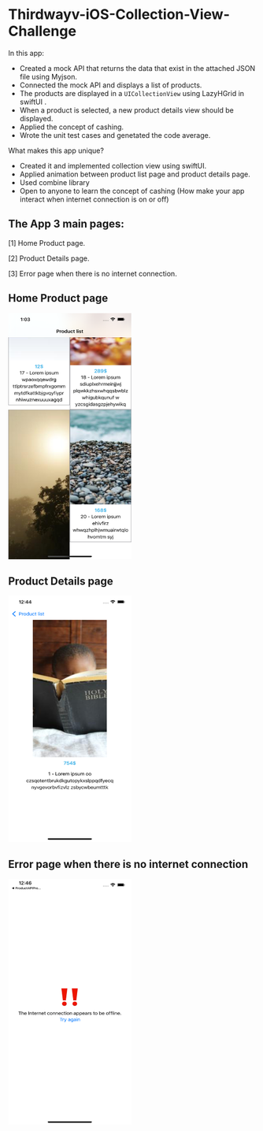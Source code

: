 # Thirdwayv-iOS-Collection-View-Challenge

In this app: 

- Created a mock API that returns the data that exist in the attached JSON file using Myjson.
- Connected the mock API and displays a list of products.
- The products are displayed in a `UICollectionView` using LazyHGrid in swiftUI .
- When a product is selected, a new product details view should be displayed.
- Applied the concept of cashing. 
- Wrote the unit test cases and genetated the code average.

What makes this app unique? 

- Created it and implemented collection view using swiftUI.  
- Applied animation between product list page and product details page.
- Used combine library 
- Open to anyone to learn the concept of cashing (How make your app interact when internet connection is on or off)


## The App 3 main pages:
[1] Home Product page.

[2] Product Details page.

[3] Error page when there is no internet connection.


## Home Product page
<p align="left">
   <img src="main.png" width="250" height="500">
</p>

## Product Details page
<p align="left">
  <img src="detail.png" width="250" height="500">
</p>

## Error page when there is no internet connection
<p align="left">
  <img src="offline.png" width="250" height="500">
</p>


